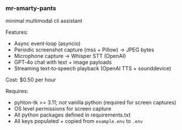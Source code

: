 ### mr-smarty-pants

minimal multimodal cli assistant

Features:
- Async event‑loop (asyncio)
- Periodic screenshot capture (mss + Pillow) → JPEG bytes
- Microphone capture → Whisper STT (OpenAI)
- GPT‑4o chat with text + image payloads
- Streaming text‑to‑speech playback (OpenAI TTS + sounddevice)

Cost: $0.50 per hour

Requires:
- pyhton-tk >= 3.11; *not* vanilla python (required for screen captures)
- OS level permissions for screen capture
- All python packages defined in requirements.txt
- All keys populated + copied from `example.env` to `.env`

